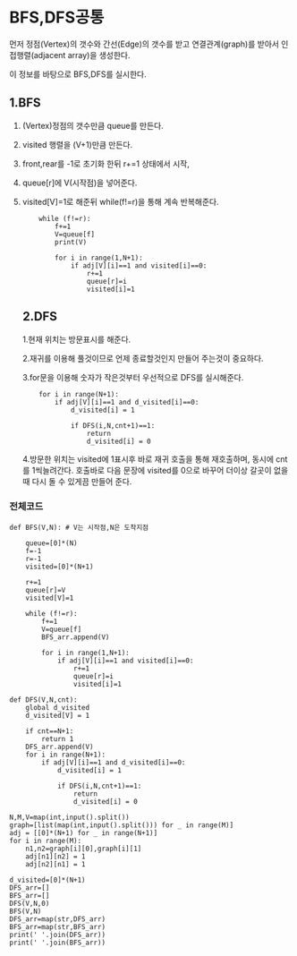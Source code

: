 # BFS,DFS공통

먼저 정점(Vertex)의 갯수와 간선(Edge)의 갯수를 받고 연결관계(graph)를 받아서 인접행렬(adjacent array)을 생성한다.

이 정보를 바탕으로 BFS,DFS를 실시한다.

## 1.BFS

1. (Vertex)정점의 갯수만큼 queue를 만든다.

2. visited 행렬을 (V+1)만큼 만든다.

3. front,rear를 -1로 초기화 한뒤 r+=1 상태에서 시작,

4. queue[r]에 V(시작점)을 넣어준다.

5. visited[V]=1로 해준뒤 while(f!=r)을 통해 계속 반복해준다.

   ```
       while (f!=r):
           f+=1
           V=queue[f]
           print(V)
   
           for i in range(1,N+1):
               if adj[V][i]==1 and visited[i]==0:
                   r+=1
                   queue[r]=i
                   visited[i]=1
   ```

   ## 2.DFS
   
   1.현재 위치는 방문표시를 해준다.
   
   2.재귀를 이용해 풀것이므로 언제 종료할것인지 만들어 주는것이 중요하다.
   
   3.for문을 이용해 숫자가 작은것부터 우선적으로 DFS를 실시해준다.
   
   ```
       for i in range(N+1):
           if adj[V][i]==1 and d_visited[i]==0:
               d_visited[i] = 1
   
               if DFS(i,N,cnt+1)==1:
                   return
                   d_visited[i] = 0
   ```
   
   4.방문한 위치는 visited에 1표시후 바로 재귀 호출을 통해 재호출하며, 동시에 cnt를 1씩늘려간다. 호출바로 다음 문장에 visited를 0으로 바꾸어 더이상 갈곳이 없을때 다시 돌 수 있게끔 만들어 준다.



### 전체코드

```
def BFS(V,N): # V는 시작점,N은 도착지점

    queue=[0]*(N)
    f=-1
    r=-1
    visited=[0]*(N+1)

    r+=1
    queue[r]=V
    visited[V]=1

    while (f!=r):
        f+=1
        V=queue[f]
        BFS_arr.append(V)

        for i in range(1,N+1):
            if adj[V][i]==1 and visited[i]==0:
                r+=1
                queue[r]=i
                visited[i]=1

def DFS(V,N,cnt):
    global d_visited
    d_visited[V] = 1

    if cnt==N+1:
        return 1
    DFS_arr.append(V)
    for i in range(N+1):
        if adj[V][i]==1 and d_visited[i]==0:
            d_visited[i] = 1

            if DFS(i,N,cnt+1)==1:
                return
                d_visited[i] = 0

N,M,V=map(int,input().split())
graph=[list(map(int,input().split())) for _ in range(M)]
adj = [[0]*(N+1) for _ in range(N+1)]
for i in range(M):
    n1,n2=graph[i][0],graph[i][1]
    adj[n1][n2] = 1
    adj[n2][n1] = 1

d_visited=[0]*(N+1)
DFS_arr=[]
BFS_arr=[]
DFS(V,N,0)
BFS(V,N)
DFS_arr=map(str,DFS_arr)
BFS_arr=map(str,BFS_arr)
print(' '.join(DFS_arr))
print(' '.join(BFS_arr))

```

